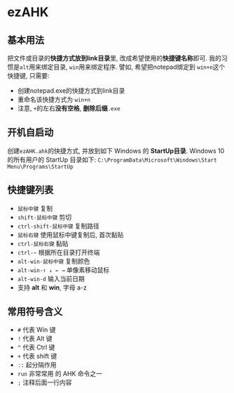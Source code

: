 # ezAHK

## 基本用法
  把文件或目录的**快捷方式放到link目录**里, 改成希望使用的**快捷键名称**即可.
  我的习惯是`alt`用来绑定目录, `win`用来绑定程序.
  譬如, 希望把notepad绑定到 `win+n`这个快捷键, 只需要:

- 创建notepad.exe的快捷方式到link目录
- 重命名该快捷方式为 `win+n`
- 注意, `+`的左右**没有空格**, **删除后缀**`.exe`

## 开机自启动
  创建`ezAHK.ahk`的快捷方式, 并放到如下 Windows 的 **StartUp目录**.
  Windows 10 的所有用户的 StartUp 目录如下:
  `C:\ProgramData\Microsoft\Windows\Start Menu\Programs\StartUp`

## 快捷键列表
- `鼠标中键` 复制
- `shift-鼠标中键` 剪切
- `ctrl-shift-鼠标中键` 复制路径
- `鼠标右键` 使用鼠标中键复制后, 首次黏贴
- `ctrl-鼠标右键` 黏贴
- `ctrl-~` 根据所在目录打开终端
- `alt-win-鼠标中键` 复制颜色
- `alt-win-↑ ↓ ← →` 单像素移动鼠标
- `alt-win-d` 输入当前日期
- 支持 **alt** 和 **win**, 字母 a-z

## 常用符号含义
- `#` 代表 Win 键
- `!` 代表 Alt 键
- `^` 代表 Ctrl 键
- `+` 代表 shift 键
- `::` 起分隔作用
- `run` 非常常用 的 AHK 命令之一
- `;`  注释后面一行内容
